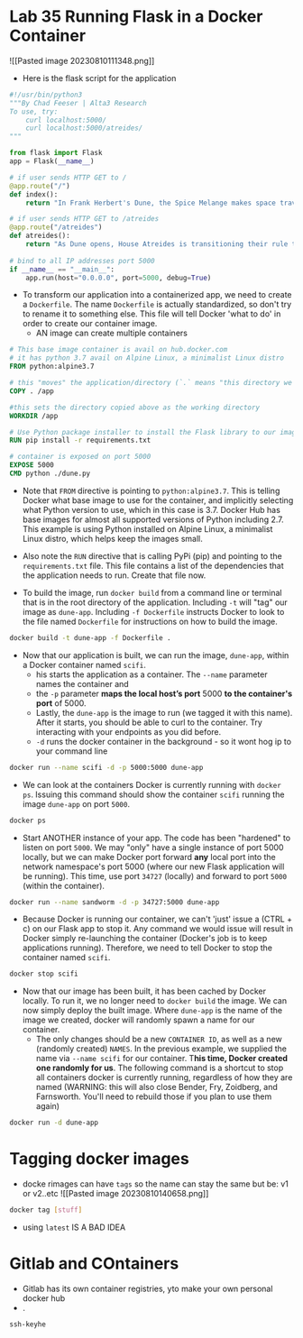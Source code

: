 # Lab 35 Running Flask in a Docker Container
![[Pasted image 20230810111348.png]]

- Here is the flask script for the application
```python
#!/usr/bin/python3
"""By Chad Feeser | Alta3 Research
To use, try:
    curl localhost:5000/
    curl localhost:5000/atreides/
"""

from flask import Flask
app = Flask(__name__)

# if user sends HTTP GET to /
@app.route("/")
def index():
    return "In Frank Herbert's Dune, the Spice Melange makes space travel possible."

# if user sends HTTP GET to /atreides
@app.route("/atreides")
def atreides():
    return "As Dune opens, House Atreides is transitioning their rule to Arrakis, a desert planet."
    
# bind to all IP addresses port 5000
if __name__ == "__main__":
    app.run(host="0.0.0.0", port=5000, debug=True)

```

- To transform our application into a containerized app, we need to create a `Dockerfile`. The name `Dockerfile` is actually standardized, so don't try to rename it to something else. This file will tell Docker 'what to do' in order to create our container image.
	- AN image can create multiple containers
```dockerfile
# This base image container is avail on hub.docker.com
# it has python 3.7 avail on Alpine Linux, a minimalist Linux distro
FROM python:alpine3.7

# this "moves" the application/directory (`.` means "this directory we are in" => into /app in the container image) into the container image.
COPY . /app

#this sets the directory copied above as the working directory
WORKDIR /app

# Use Python package installer to install the Flask library to our image
RUN pip install -r requirements.txt

# container is exposed on port 5000
EXPOSE 5000
CMD python ./dune.py
```
- Note that `FROM` directive is pointing to `python:alpine3.7`. This is telling Docker what base image to use for the container, and implicitly selecting what Python version to use, which in this case is 3.7. Docker Hub has base images for almost all supported versions of Python including 2.7. This example is using Python installed on Alpine Linux, a minimalist Linux distro, which helps keep the images small.
- Also note the `RUN` directive that is calling PyPi (pip) and pointing to the `requirements.txt` file. This file contains a list of the dependencies that the application needs to run. Create that file now.

- To build the image, run `docker build` from a command line or terminal that is in the root directory of the application. Including `-t` will "tag" our image as `dune-app`. Including `-f Dockerfile` instructs Docker to look to the file named `Dockerfile` for instructions on how to build the image.
```bash
docker build -t dune-app -f Dockerfile .
```

- Now that our application is built, we can run the image, `dune-app`, within a Docker container named `scifi`.
	- his starts the application as a container. The `--name` parameter names the container and 
	- the `-p` parameter **maps the local host’s port** 5000 **to the container's port** of 5000. 
	- Lastly, the `dune-app` is the image to run (we tagged it with this name). After it starts, you should be able to curl to the container. Try interacting with your endpoints as you did before.
	- `-d` runs the docker container in the background - so it wont hog ip to your command line
```bash
docker run --name scifi -d -p 5000:5000 dune-app
```

- We can look at the containers Docker is currently running with `docker ps`. Issuing this command should show the container `scifi` running the image `dune-app` on port `5000`.
```bash
docker ps
```

- Start ANOTHER instance of your app. The code has been "hardened" to listen on port `5000`. We may "only" have a single instance of port 5000 locally, but we can make Docker port forward **any** local port into the network namespace's port 5000 (where our new Flask application will be running). This time, use port `34727` (locally) and forward to port `5000` (within the container).
```bash
docker run --name sandworm -d -p 34727:5000 dune-app
```

- Because Docker is running our container, we can't 'just' issue a (CTRL + c) on our Flask app to stop it. Any command we would issue will result in Docker simply re-launching the container (Docker's job is to keep applications running). Therefore, we need to tell Docker to stop the container named `scifi`.
```bash
docker stop scifi
```

- Now that our image has been built, it has been cached by Docker locally. To run it, we no longer need to `docker build` the image. We can now simply deploy the built image. Where `dune-app` is the name of the image we created, docker will randomly spawn a name for our container.
	- The only changes should be a new `CONTAINER ID`, as well as a new (randomly created) `NAMES`. In the previous example, we supplied the name via `--name scifi` for our container. T**his time, Docker created one randomly for us**. The following command is a shortcut to stop all containers docker is currently running, regardless of how they are named (WARNING: this will also close Bender, Fry, Zoidberg, and Farnsworth. You'll need to rebuild those if you plan to use them again)
```bash
docker run -d dune-app
```

# Tagging docker images
- docke rimages can have `tags` so the name can stay the same but be: v1 or v2..etc
![[Pasted image 20230810140658.png]]
```bash
docker tag [stuff]
```


- using `latest` IS A BAD IDEA

# Gitlab and COntainers
- Gitlab has its own container registries, yto make your own personal docker hub
- .
```
ssh-keyhe
```